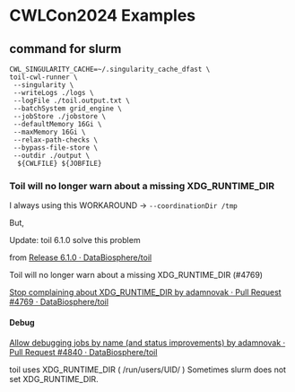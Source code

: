 # CWLCon2024 Examples

## command for slurm

```
CWL_SINGULARITY_CACHE=~/.singularity_cache_dfast \
toil-cwl-runner \
 --singularity \
 --writeLogs ./logs \
 --logFile ./toil.output.txt \
 --batchSystem grid_engine \
 --jobStore ./jobstore \
 --defaultMemory 16Gi \
 --maxMemory 16Gi \
 --relax-path-checks \
 --bypass-file-store \
 --outdir ./output \
  ${CWLFILE} ${JOBFILE}
```

### Toil will no longer warn about a missing XDG_RUNTIME_DIR

I always using this WORKAROUND -> `--coordinationDir /tmp`

But,

Update: toil 6.1.0 solve this problem

from [Release 6\.1\.0 · DataBiosphere/toil](https://github.com/DataBiosphere/toil/releases/tag/releases%2F6.1.0)

Toil will no longer warn about a missing XDG_RUNTIME_DIR (#4769)

[Stop complaining about XDG\_RUNTIME\_DIR by adamnovak · Pull Request \#4769 · DataBiosphere/toil](https://github.com/DataBiosphere/toil/pull/4769)

#### Debug 

[Allow debugging jobs by name \(and status improvements\) by adamnovak · Pull Request \#4840 · DataBiosphere/toil](https://github.com/DataBiosphere/toil/pull/4840)



toil uses XDG_RUNTIME_DIR ( /run/users/UID/ )
Sometimes slurm does not set XDG_RUNTIME_DIR.